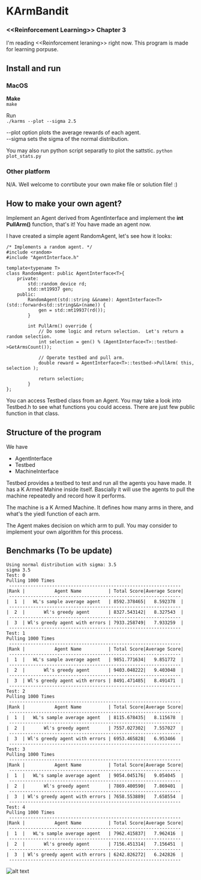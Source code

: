 # KArmBandit
### **\<<Reinforcement Learning\>> Chapter 3**
I'm reading \<<Reinforcement leraning\>> right now.  This program is made for learning porpuse.  

## Install and run
### MacOS
**Make**  
```make```

Run   
```./karms --plot --sigma 2.5```  

--plot option plots the average rewards of each agent.   
--sigma sets the sigma of the normal distribution.   

You may also run python script separatly to plot the sattstic.
```python plot_stats.py```

### Other platform
N/A.  Well welcome to conrtibute your own make file or solution file!  :)



## How to make your own agent?
Implement an Agent derived from AgentInterface and implement the **int PullArm()** function, that's it!  You have made an agent now.

I have created a simple agent RandomAgent, let's see how it looks:
```
/* Implements a random agent. */
#include <random>
#include "AgentInterface.h"

template<typename T>
class RandomAgent: public AgentInterface<T>{
    private:
        std::random_device rd;
        std::mt19937 gen;
    public:
        RandomAgent(std::string &&name): AgentInterface<T>(std::forward<std::string&&>(name)) {
            gen = std::mt19937(rd());
        }

        int PullArm() override {
            // Do some logic and return selection.  Let's return a random selection.
            int selection = gen() % (AgentInterface<T>::testbed->GetArmsCount());

            // Operate testbed and pull arm.
            double reward = AgentInterface<T>::testbed->PullArm( this, selection );

            return selection;
        }
};
```
You can access Testbed class from an Agent.   You may take a look into Testbed.h to see what functions you could access.  There are just few public function in that class.

## Structure of the program
We have
- AgentInterface
- Testbed
- MachineInterface

Testbed provides a testbed to test and run all the agents you have made.  It has a K Armed Mahine inside itself.  Bascially it will use the agents to pull the machine repeatedly and record how it performs.

The machine is a K Armed Machine.  It defines how many arms in there, and what's the yiedl function of each arm.

The Agent makes decision on which arm to pull.  You may consider to implement your own algorithm for this process.

## Benchmarks (To be update) 

```
Using normal distribution with sigma: 3.5
sigma 3.5
Test: 0
Pulling 1000 Times
 ----------------------------------------------------------------
|Rank |           Agent Name          | Total Score|Average Score|
 ----------------------------------------------------------------
|  1  |   WL's sample average agent   | 8592.378465|   8.592378  |
 ----------------------------------------------------------------
|  2  |       Wl's greedy agent       | 8327.543142|   8.327543  |
 ----------------------------------------------------------------
|  3  | Wl's greedy agent with errors | 7933.258749|   7.933259  |
 ----------------------------------------------------------------
Test: 1
Pulling 1000 Times
 ----------------------------------------------------------------
|Rank |           Agent Name          | Total Score|Average Score|
 ----------------------------------------------------------------
|  1  |   WL's sample average agent   | 9851.771634|   9.851772  |
 ----------------------------------------------------------------
|  2  |       Wl's greedy agent       | 9403.048222|   9.403048  |
 ----------------------------------------------------------------
|  3  | Wl's greedy agent with errors | 8491.471485|   8.491471  |
 ----------------------------------------------------------------
Test: 2
Pulling 1000 Times
 ----------------------------------------------------------------
|Rank |           Agent Name          | Total Score|Average Score|
 ----------------------------------------------------------------
|  1  |   WL's sample average agent   | 8115.678435|   8.115678  |
 ----------------------------------------------------------------
|  2  |       Wl's greedy agent       | 7557.027302|   7.557027  |
 ----------------------------------------------------------------
|  3  | Wl's greedy agent with errors | 6953.465828|   6.953466  |
 ----------------------------------------------------------------
Test: 3
Pulling 1000 Times
 ----------------------------------------------------------------
|Rank |           Agent Name          | Total Score|Average Score|
 ----------------------------------------------------------------
|  1  |   WL's sample average agent   | 9054.045176|   9.054045  |
 ----------------------------------------------------------------
|  2  |       Wl's greedy agent       | 7869.400590|   7.869401  |
 ----------------------------------------------------------------
|  3  | Wl's greedy agent with errors | 7658.553889|   7.658554  |
 ----------------------------------------------------------------
Test: 4
Pulling 1000 Times
 ----------------------------------------------------------------
|Rank |           Agent Name          | Total Score|Average Score|
 ----------------------------------------------------------------
|  1  |   WL's sample average agent   | 7962.415837|   7.962416  |
 ----------------------------------------------------------------
|  2  |       Wl's greedy agent       | 7156.451314|   7.156451  |
 ----------------------------------------------------------------
|  3  | Wl's greedy agent with errors | 6242.826272|   6.242826  |
 ----------------------------------------------------------------
```


![alt text](https://github.com/wenlianglaw/KArmBandit/blob/master/Images/Sigma_3.5.png "benchmark_fig_sigma_3.5")
